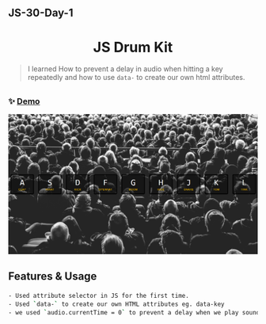 ## JS-30-Day-1

<h1 align="center"> JS Drum Kit </h1>

> I learned How to prevent a delay in audio when hitting a key repeatedly and how to use `data-` to create our own html attributes.

##

### ✨ [Demo](https://cenacrharsh.github.io/JS-30-Day-1/)

![alt text](./ss.png)

## Features & Usage

```sh
- Used attribute selector in JS for the first time.
- Used `data-` to create our own HTML attributes eg. data-key
- we used `audio.currentTime = 0` to prevent a delay when we play sound if we keep hitting a key repeatedly.
```
